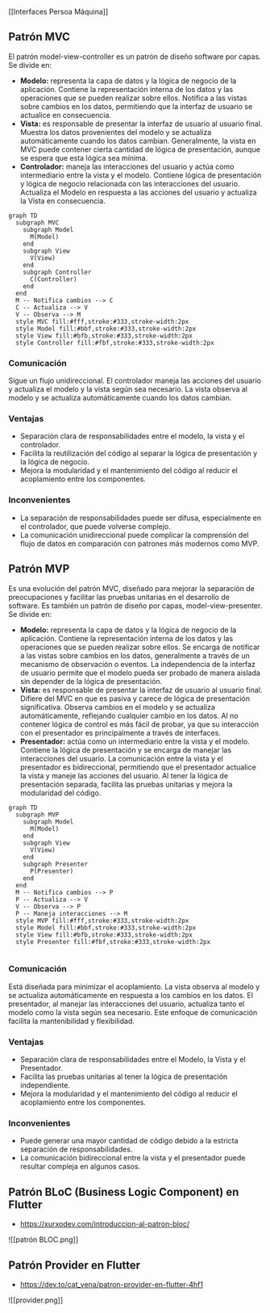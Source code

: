 [[Interfaces Persoa Máquina]]

## Patrón MVC
El patrón model-view-controller es un patrón de diseño software por capas. Se divide en:
+ **Modelo:** representa la capa de datos y la lógica de negocio de la aplicación. Contiene la representación interna de los datos y las operaciones que se pueden realizar sobre ellos. Notifica a las vistas sobre cambios en los datos, permitiendo que la interfaz de usuario se actualice en consecuencia.
+ **Vista:** es responsable de presentar la interfaz de usuario al usuario final. Muestra los datos provenientes del modelo y se actualiza automáticamente cuando los datos cambian. Generalmente, la vista en MVC puede contener cierta cantidad de lógica de presentación, aunque se espera que esta lógica sea mínima.
+ **Controlador:** maneja las interacciones del usuario y actúa como intermediario entre la vista y el modelo. Contiene lógica de presentación y lógica de negocio relacionada con las interacciones del usuario. Actualiza el Modelo en respuesta a las acciones del usuario y actualiza la Vista en consecuencia.

```mermaid
graph TD
  subgraph MVC
    subgraph Model
      M(Model)
    end
    subgraph View
      V(View)
    end
    subgraph Controller
      C(Controller)
    end
  end
  M -- Notifica cambios --> C
  C -- Actualiza --> V
  V -- Observa --> M
  style MVC fill:#fff,stroke:#333,stroke-width:2px
  style Model fill:#bbf,stroke:#333,stroke-width:2px
  style View fill:#bfb,stroke:#333,stroke-width:2px
  style Controller fill:#fbf,stroke:#333,stroke-width:2px

```

### Comunicación
Sigue un flujo unidireccional. El controlador maneja las acciones del usuario y actualiza el modelo y la vista según sea necesario. La vista observa al modelo y se actualiza automáticamente cuando los datos cambian. 

### Ventajas
+ Separación clara de responsabilidades entre el modelo, la vista y el controlador.
+ Facilita la reutilización del código al separar la lógica de presentación y la lógica de negocio.
+ Mejora la modularidad y el mantenimiento del código al reducir el acoplamiento entre los componentes.

### Inconvenientes
+ La separación de responsabilidades puede ser difusa, especialmente en el controlador, que puede volverse complejo.
+ La comunicación unidireccional puede complicar la comprensión del flujo de datos en comparación con patrones más modernos como MVP.

## Patrón MVP
Es una evolución del patrón MVC, diseñado para mejorar la separación de preocupaciones y facilitar las pruebas unitarias en el desarrollo de software. Es también un patrón de diseño por capas, model-view-presenter. Se divide en:
+ **Modelo:** representa la capa de datos y la lógica de negocio de la aplicación. Contiene la representación interna de los datos y las operaciones que se pueden realizar sobre ellos. Se encarga de notificar a las vistas sobre cambios en los datos, generalmente a través de un mecanismo de observación o eventos. La independencia de la interfaz de usuario permite que el modelo pueda ser probado de manera aislada sin depender de la lógica de presentación.
+ **Vista:** es responsable de presentar la interfaz de usuario al usuario final. Difiere del MVC en que es pasiva y carece de lógica de presentación significativa. Observa cambios en el modelo y se actualiza automáticamente, reflejando cualquier cambio en los datos. Al no contener lógica de control es más fácil de probar, ya que su interacción con el presentador es principalmente a través de interfaces.
+ **Presentador:** actúa como un intermediario entre la vista y el modelo. Contiene la lógica de presentación y se encarga de manejar las interacciones del usuario. La comunicación entre la vista y el presentador es bidireccional, permitiendo que el presentador actualice la vista y maneje las acciones del usuario. Al tener la lógica de presentación separada, facilita las pruebas unitarias y mejora la modularidad del código.

```mermaid
graph TD
  subgraph MVP
    subgraph Model
      M(Model)
    end
    subgraph View
      V(View)
    end
    subgraph Presenter
      P(Presenter)
    end
  end
  M -- Notifica cambios --> P
  P -- Actualiza --> V
  V -- Observa --> P
  P -- Maneja interacciones --> M
  style MVP fill:#fff,stroke:#333,stroke-width:2px
  style Model fill:#bbf,stroke:#333,stroke-width:2px
  style View fill:#bfb,stroke:#333,stroke-width:2px
  style Presenter fill:#fbf,stroke:#333,stroke-width:2px


```

### Comunicación
Está diseñada para minimizar el acoplamiento. La vista observa al modelo y se actualiza automáticamente en respuesta a los cambios en los datos. El presentador, al manejar las interacciones del usuario, actualiza tanto el modelo como la vista según sea necesario. Este enfoque de comunicación facilita la mantenibilidad y flexibilidad.

### Ventajas
- Separación clara de responsabilidades entre el Modelo, la Vista y el Presentador.
- Facilita las pruebas unitarias al tener la lógica de presentación independiente.
- Mejora la modularidad y el mantenimiento del código al reducir el acoplamiento entre los componentes.

### Inconvenientes
- Puede generar una mayor cantidad de código debido a la estricta separación de responsabilidades.
- La comunicación bidireccional entre la vista y el presentador puede resultar compleja en algunos casos.

## Patrón BLoC (Business Logic Component) en Flutter
+ https://xurxodev.com/introduccion-al-patron-bloc/

![[patrón BLOC.png]]

##  Patrón Provider en Flutter
+ https://dev.to/cat_yena/patron-provider-en-flutter-4hf1

![[provider.png]]